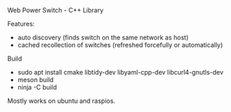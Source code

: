 Web Power Switch - C++ Library

Features:
  - auto discovery (finds switch on the same network as host)
  - cached recollection of switches (refreshed forcefully or automatically)

Build

  - sudo apt install cmake libtidy-dev libyaml-cpp-dev libcurl4-gnutls-dev
  - meson build
  - ninja -C build

Mostly works on ubuntu and raspios.
